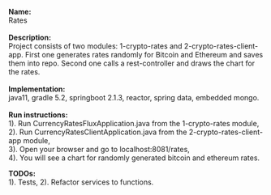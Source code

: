 <b> Name: </b> <br>
  Rates <br><br>
<b> Description: </b> <br>
  Project consists of two modules: 1-crypto-rates and 2-crypto-rates-client-app.
  First one generates rates randomly for Bitcoin and Ethereum and saves them into repo.
  Second one calls a rest-controller and draws the chart for the rates. <br><br>
<b> Implementation: </b> <br>
  java11, gradle 5.2, springboot 2.1.3, reactor, spring data, embedded mongo. <br><br>
<b> Run instructions: </b> <br>
1). Run CurrencyRatesFluxApplication.java from the 1-crypto-rates module,<br>
2). Run CurrencyRatesClientApplication.java from the 2-crypto-rates-client-app module,<br>
3). Open your browser and go to localhost:8081/rates,<br>
4). You will see a chart for randomly generated bitcoin and ethereum rates.

<b> TODOs: </b> <br>
1). Tests,
2). Refactor services to functions.

